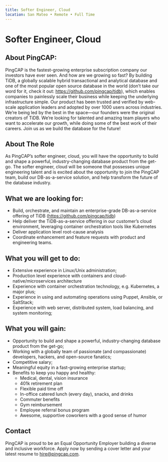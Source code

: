 ```yaml
---
title: Softer Engineer, Cloud
location: San Mateo • Remote • Full Time
---
```


# Softer Engineer, Cloud

## About PingCAP:

PingCAP is the fastest-growing enterprise subscription company our investors have ever seen. And how are we growing so fast? By building TiDB, a globally scalable hybrid transactional and analytical database and one of the most popular open source database in the world (don’t take our word for it, check it out: https://github.com/pingcap/tidb), which enables companies to painlessly scale their business while keeping the underlying infrastructure simple. Our product has been trusted and verified by web-scale application leaders and adopted by over 1000 users across industries. We’re being led by the best in the space—our founders were the original creators of TiDB. We’re looking for talented and amazing team players who want to accelerate our growth, while doing some of the best work of their careers. Join us as we build the database for the future!

## About The Role

As PingCAP’s softer engineer, cloud, you will have the opportunity to build and shape a powerful, industry-changing database product from the get-go. The softer engineer, cloud will be someone that possesses unique engineering talent and is excited about the opportunity to join the PingCAP team, build our DB-as-a-service solution, and help transform the future of the database industry.

## What we are looking for:

- Build, orchestrate, and maintain an enterprise-grade DB-as-a-service offering of TiDB (https://github.com/pingcap/tidb)
- Help deliver the TiDB-as-a-service offering in our customer’s cloud environment, leveraging container orchestration tools like Kubernetes
- Deliver application level root-cause analysis
- Coordinate enhancement and feature requests with product and engineering teams.

## What you will get to do:

- Extensive experience in Linux/Unix administration; 
- Production level experience with containers and cloud-native/microservices architecture
- Experience with container orchestration technology, e.g. Kubernetes, a major plus; 
- Experience in using and automating operations using Puppet, Ansible, or SaltStack; 
- Experience with web server, distributed system, load balancing, and system monitoring;

## What you will gain:

- Opportunity to build and shape a powerful, industry-changing database product from the get-go;
- Working with a globally team of passionate (and compassionate) developers, hackers, and open-source fanatics;
- Competitive salary;
- Meaningful equity in a fast-growing enterprise startup;
- Benefits to keep you happy and healthy:
  - Medical, dental, vision insurance
  - 401k retirement plan
  - Flexible paid time off
  - In-office catered lunch (every day), snacks, and drinks
  - Commuter benefits
  - Gym reimbursement
  - Employee referral bonus program
  - Awesome, supportive coworkers with a good sense of humor

## Contact

PingCAP is proud to be an Equal Opportunity Employer building a diverse and inclusive workforce. Apply now by sending a cover letter and your latest resume to <hire@pingcap.com>.
